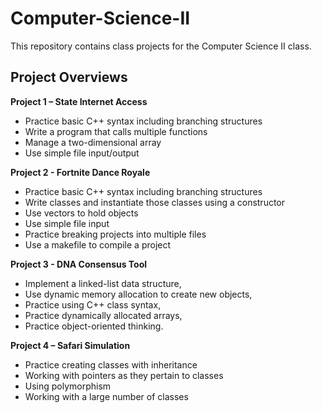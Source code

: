 # Computer-Science-II
This repository contains class projects for the Computer Science II class.<br>
## Project Overviews

**Project 1 – State Internet Access**<br>
- Practice basic C++ syntax including branching structures
- Write a program that calls multiple functions
- Manage a two-dimensional array
- Use simple file input/output

**Project 2 - Fortnite Dance Royale**
- Practice basic C++ syntax including branching structures
- Write classes and instantiate those classes using a constructor
- Use vectors to hold objects
- Use simple file input
- Practice breaking projects into multiple files
- Use a makefile to compile a project

**Project 3 - DNA Consensus Tool**
- Implement a linked-list data structure,
- Use dynamic memory allocation to create new objects,
- Practice using C++ class syntax, 
- Practice dynamically allocated arrays, 
- Practice object-oriented thinking. 

**Project 4 – Safari Simulation**
- Practice creating classes with inheritance 
- Working with pointers as they pertain to classes
- Using polymorphism
- Working with a large number of classes
